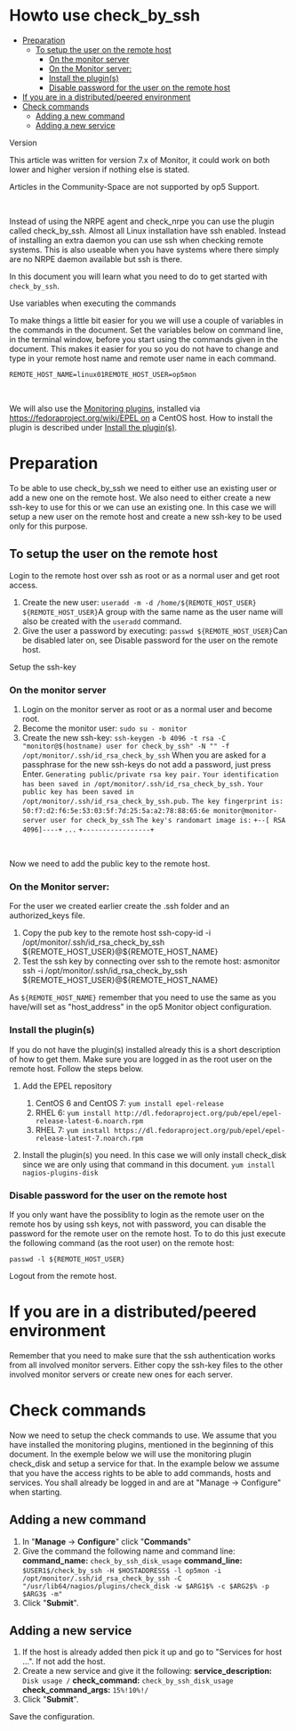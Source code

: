 # Howto use check\_by\_ssh

-   [Preparation](#Howtousecheck_by_ssh-Preparation)
    -   [To setup the user on the remote host](#Howtousecheck_by_ssh-Tosetuptheuserontheremotehost)
        -   [On the monitor server](#Howtousecheck_by_ssh-Onthemonitorserver)
        -   [On the Monitor server:](#Howtousecheck_by_ssh-OntheMonitorserver:)
        -   [Install the plugin(s)](#Howtousecheck_by_ssh-Installtheplugin(s)Install_the_plugins)
        -   [Disable password for the user on the remote host](#Howtousecheck_by_ssh-DisablepasswordfortheuserontheremotehostDisable_password_for_the_user_on_the_remote_host)
-   [If you are in a distributed/peered environment](#Howtousecheck_by_ssh-Ifyouareinadistributed/peeredenvironment)
-   [Check commands](#Howtousecheck_by_ssh-Checkcommands)
    -   [Adding a new command](#Howtousecheck_by_ssh-Addinganewcommand)
    -   [Adding a new service](#Howtousecheck_by_ssh-Addinganewservice)

Version

This article was written for version 7.x of Monitor, it could work on both lower and higher version if nothing else is stated.

Articles in the Community-Space are not supported by op5 Support.

 

Instead of using the NRPE agent and check\_nrpe you can use the plugin called check\_by\_ssh. Almost all Linux installation have ssh enabled. Instead of installing an extra daemon you can use ssh when checking remote systems. This is also useable when you have systems where there simply are no NRPE daemon available but ssh is there.

In this document you will learn what you need to do to get started with `check_by_ssh`.

Use variables when executing the commands

To make things a little bit easier for you we will use a couple of variables in the commands in the document. Set the variables below on command line, in the terminal window, before you start using the commands given in the document. This makes it easier for you so you do not have to change and type in your remote host name and remote user name in each command.

    REMOTE_HOST_NAME=linux01REMOTE_HOST_USER=op5mon

 

We will also use the [Monitoring plugins](https://www.monitoring-plugins.org/), installed via https://fedoraproject.org/wiki/EPEL on a CentOS host. How to install the plugin is described under [Install the plugin(s)](#Howtousecheck_by_ssh-Install_the_plugins).

# Preparation

To be able to use check\_by\_ssh we need to either use an existing user or add a new one on the remote host. We also need to either create a new ssh-key to use for this or we can use an existing one. In this case we will setup a new user on the remote host and create a new ssh-key to be used only for this purpose.

## To setup the user on the remote host

Login to the remote host over ssh as root or as a normal user and get root access.

1.  Create the new user:
    `useradd -m -d /home/${REMOTE_HOST_USER} ${REMOTE_HOST_USER}`A group with the same name as the user name will also be created with the `useradd` command.
2.  Give the user a password by executing:
    `passwd ${REMOTE_HOST_USER}`Can be disabled later on, see Disable password for the user on the remote host.

Setup the ssh-key

### On the monitor server

1.  Login on the monitor server as root or as a normal user and become root.
2.  Become the monitor user:
    `sudo su - monitor`
3.  Create the new ssh-key:
    `ssh-keygen -b 4096 -t rsa -C "monitor@$(hostname) user for check_by_ssh" -N "" -f /opt/monitor/.ssh/id_rsa_check_by_ssh`
    When you are asked for a passphrase for the new ssh-keys do not add a password, just press Enter.
    `Generating public/private rsa key pair.`
    `Your identification has been saved in /opt/monitor/.ssh/id_rsa_check_by_ssh.`
    `Your public key has been saved in /opt/monitor/.ssh/id_rsa_check_by_ssh.pub.`
    `The key fingerprint is:`
    `50:f7:d2:f6:5e:53:03:5f:7d:25:5a:a2:78:88:65:6e monitor@monitor-server user for check_by_ssh`
    `The key's randomart image is:`
    `+--[ RSA 4096]----+`
    `...`
    `+-----------------+`

 

Now we need to add the public key to the remote host.

### **On the Monitor server:**

For the user we created earlier create the .ssh folder and an authorized\_keys file.

1.  Copy the pub key to the remote host
    ssh-copy-id -i /opt/monitor/.ssh/id\_rsa\_check\_by\_ssh \${REMOTE\_HOST\_USER}@\${REMOTE\_HOST\_NAME}
2.  Test the ssh key by connecting over ssh to the remote host:
    asmonitor ssh -i /opt/monitor/.ssh/id\_rsa\_check\_by\_ssh \${REMOTE\_HOST\_USER}@\${REMOTE\_HOST\_NAME}

As `${REMOTE_HOST_NAME}` remember that you need to use the same as you have/will set as "host\_address" in the op5 Monitor object configuration.

### Install the plugin(s)

If you do not have the plugin(s) installed already this is a short description of how to get them. Make sure you are logged in as the root user on the remote host. Follow the steps below.

1.  Add the EPEL repository
    1.  CentOS 6 and CentOS 7:
        `yum install epel-release`
    2.  RHEL 6:
        `yum install http://dl.fedoraproject.org/pub/epel/epel-release-latest-6.noarch.rpm`
    3.  RHEL 7:
        `yum install https://dl.fedoraproject.org/pub/epel/epel-release-latest-7.noarch.rpm `

2.  Install the plugin(s) you need. In this case we will only install check\_disk since we are only using that command in this document.
    `yum install nagios-plugins-disk`

### Disable password for the user on the remote host

If you only want have the possiblity to login as the remote user on the remote hos by using ssh keys, not with password, you can disable the password for the remote user on the remote host. To to do this just execute the following command (as the root user) on the remote host:

    passwd -l ${REMOTE_HOST_USER}

Logout from the remote host.

# If you are in a distributed/peered environment

Remember that you need to make sure that the ssh authentication works from all involved monitor servers. Either copy the ssh-key files to the other involved monitor servers or create new ones for each server.

# Check commands

Now we need to setup the check commands to use. We assume that you have installed the monitoring plugins, mentioned in the beginning of this document. In the exemple below we will use the monitoring plugin check\_disk and setup a service for that.
In the example below we assume that you have the access rights to be able to add commands, hosts and services. You shall already be logged in and are at "Manage -\> Configure" when starting.

## Adding a new command

1.  In "**Manage** -\> **Configure**" click "**Commands**"
2.  Give the command the following name and command line:
    **command\_name:** `check_by_ssh_disk_usage`
    **command\_line:** `$USER1$/check_by_ssh -H $HOSTADDRESS$ -l op5mon -i /opt/monitor/.ssh/id_rsa_check_by_ssh -C "/usr/lib64/nagios/plugins/check_disk -w $ARG1$% -c $ARG2$% -p $ARG3$ -m"`
3.  Click "**Submit**".

## Adding a new service

1.  If the host is already added then pick it up and go to "Services for host ...". If not add the host.
2.  Create a new service and give it the following:
    **service\_description:** `Disk usage /`
    **check\_command:** `check_by_ssh_disk_usage`
    **check\_command\_args:** `15%!10%!/`
3.  Click "**Submit**".

Save the configuration.

 

